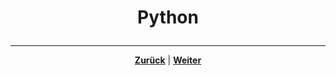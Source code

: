# <p align="center">Python</p>


<!--
grundlegende Informationen zu Python als Sprache (kurze Einführung)
Kapitelübersicht 
-->

---
<p align="center"><a href="/docs/06-entwicklung/03-lizenzen_und_opensource/README.md"><strong>Zurück</strong></a> | <a href="/docs/06-entwicklung/04-python/01-einstieg/README.md"><strong>Weiter</strong></a></p>